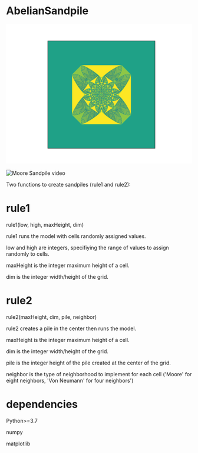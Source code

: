 # AbelianSandpile

![Moore Sandpile](https://github.com/mlundine/AbelianSandpile/blob/main/moore.png)

![Moore Sandpile video](https://drive.google.com/file/d/1bnxOMElHwGi6ramC5k3wvtxc-wGISrZm/view?usp=sharing)

Two functions to create sandpiles (rule1 and rule2):

# rule1

rule1(low, high, maxHeight, dim)

rule1 runs the model with cells randomly assigned values.

low and high are integers, specifiying the range of values to assign randomly to cells.

maxHeight is the integer maximum height of a cell.

dim is the integer width/height of the grid.


# rule2

rule2(maxHeight, dim, pile, neighbor)

rule2 creates a pile in the center then runs the model.

maxHeight is the integer maximum height of a cell.

dim is the integer width/height of the grid.

pile is the integer height of the pile created at the center of the grid.

neighbor is the type of neighborhood to implement for each cell ('Moore' for eight neighbors, 'Von Neumann' for four neighbors')


# dependencies

Python>=3.7

numpy

matplotlib






